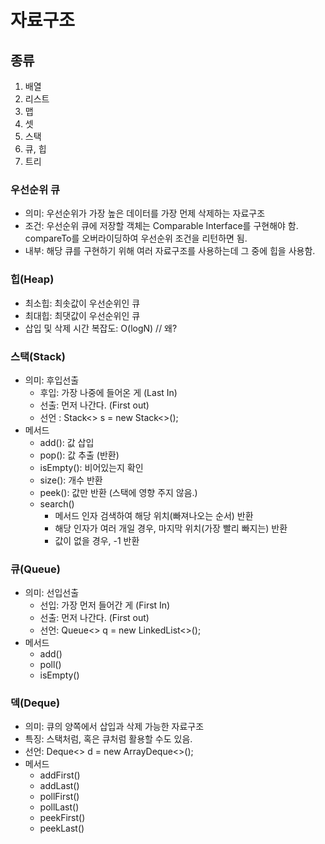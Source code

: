 # 자료구조
## 종류
1. 배열
2. 리스트
3. 맵
4. 셋
5. 스택
6. 큐, 힙
7. 트리


### 우선순위 큐
- 의미: 우선순위가 가장 높은 데이터를 가장 먼제 삭제하는 자료구조
- 조건: 우선순위 큐에 저장할 객체는 Comparable Interface를 구현해야 함. compareTo를 오버라이딩하여 우선순위 조건을 리턴하면 됨.
- 내부: 해당 큐를 구현하기 위해 여러 자료구조를 사용하는데 그 중에 힙을 사용함.

### 힙(Heap)
- 최소힙: 최솟값이 우선순위인 큐
- 최대힙: 최댓값이 우선순위인 큐
- 삽입 및 삭제 시간 복잡도: O(logN) // 왜?

### 스택(Stack)
- 의미: 후입선출
  - 후입: 가장 나중에 들어온 게 (Last In)
  - 선출: 먼저 나간다. (First out)
  - 선언 : Stack<> s = new Stack<>();
- 메서드
  - add(): 값 삽입
  - pop(): 값 추출 (반환)
  - isEmpty(): 비어있는지 확인
  - size(): 개수 반환
  - peek(): 값만 반환 (스택에 영향 주지 않음.)
  - search()
    - 메서드 인자 검색하여 해당 위치(빠져나오는 순서) 반환
    - 해당 인자가 여러 개일 경우, 마지막 위치(가장 빨리 빠지는) 반환
    - 값이 없을 경우, -1 반환

### 큐(Queue)
- 의미: 선입선출
  - 선입: 가장 먼저 들어간 게 (First In)
  - 선출: 먼저 나간다. (First out)
  - 선언: Queue<> q = new LinkedList<>();
- 메서드
  - add()
  - poll()
  - isEmpty()

### 덱(Deque)
- 의미: 큐의 양쪽에서 삽입과 삭제 가능한 자료구조
- 특징: 스택처럼, 혹은 큐처럼 활용할 수도 있음. 
- 선언: Deque<> d = new ArrayDeque<>();
- 메서드
  - addFirst()
  - addLast()
  - pollFirst()
  - pollLast()
  - peekFirst()
  - peekLast()
